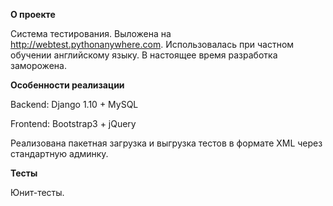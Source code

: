 **О проекте**

Система тестирования. Выложена на http://webtest.pythonanywhere.com. Использовалась при частном обучении английскому 
языку. В настоящее время разработка заморожена.

**Особенности реализации**

Backend: Django 1.10 + MySQL

Frontend: Bootstrap3 + jQuery
  
Реализована пакетная загрузка и выгрузка тестов в формате XML через стандартную админку.

**Тесты**

Юнит-тесты.